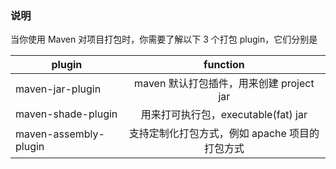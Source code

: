 
### 说明
当你使用 Maven 对项目打包时，你需要了解以下 3 个打包 plugin，它们分别是

| plugin |           	function            |
|  ----  |:------------------------------:|
| maven-jar-plugin	| maven 默认打包插件，用来创建 project jar  |
| maven-shade-plugin	|  用来打可执行包，executable(fat) jar   |
| maven-assembly-plugin	|  支持定制化打包方式，例如 apache 项目的打包方式   |


